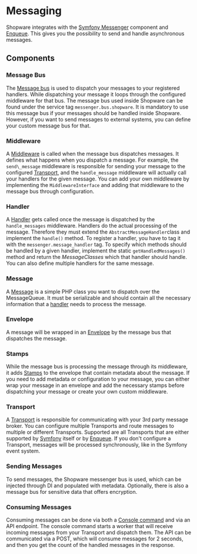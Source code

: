 # Messaging

Shopware integrates with the [Symfony Messenger](https://symfony.com/doc/current/components/messenger.html) component and [Enqueue](https://enqueue.forma-pro.com/). This gives you the possibility to send and handle asynchronous messages.

## Components

### Message Bus

The [Message bus](https://symfony.com/doc/current/components/messenger.html#bus) is used to dispatch your messages to your registered handlers. While dispatching your message it loops through the configured middleware for that bus. The message bus used inside Shopware can be found under the service tag `messenger.bus.shopware`. It is mandatory to use this message bus if your messages should be handled inside Shopware. However, if you want to send messages to external systems, you can define your custom message bus for that.

### Middleware

A [Middleware](https://symfony.com/doc/current/messenger.html#middleware) is called when the message bus dispatches messages. It defines what happens when you dispatch a message. For example, the `send\_message` middleware is responsible for sending your message to the configured [Transport](messaging.md#transport), and the `handle_message` middleware will actually call your handlers for the given message. You can add your own middleware by implementing the `MiddlewareInterface` and adding that middleware to the message bus through configuration.

### Handler

A [Handler](https://symfony.com/doc/current/messenger.html#registering-handlers) gets called once the message is dispatched by the `handle_messages` middleware. Handlers do the actual processing of the message. Therefore they must extend the `AbstractMessageHandler`class and implement the `handle()` method. To register a handler, you have to tag it with the `messenger.message_handler` tag. To specify which methods should be handled by a given handler, implement the static `getHandledMessages()` method and return the *MessageClasses* which that handler should handle. You can also define multiple handlers for the same message.

### Message

A [Message](https://symfony.com/doc/current/messenger.html#message) is a simple PHP class you want to dispatch over the MessageQueue. It must be serializable and should contain all the necessary information that a [handler](messaging.md#handler) needs to process the message.

### Envelope

A message will be wrapped in an [Envelope](https://symfony.com/doc/current/components/messenger.html#adding-metadata-to-messages-envelopes) by the message bus that dispatches the message.

### Stamps

While the message bus is processing the message through its middleware, it adds [Stamps](https://symfony.com/doc/current/components/messenger.html#adding-metadata-to-messages-envelopes) to the envelope that contain metadata about the message. If you need to add metadata or configuration to your message, you can either wrap your message in an envelope and add the necessary stamps before dispatching your message or create your own custom middleware.

### Transport

A [Transport](https://symfony.com/doc/current/messenger.html#transports) is responsible for communicating with your 3rd party message broker. You can configure multiple Transports and route messages to multiple or different Transports. Supported are all Transports that are either supported by [Symfony](https://symfony.com/doc/current/messenger.html#transports) itself or by [Enqueue](https://github.com/php-enqueue/enqueue-dev/tree/master/docs/transport). If you don't configure a Transport, messages will be processed synchronously, like in the Symfony event system.

### Sending Messages

To send messages, the Shopware messenger bus is used, which can be injected through DI and populated with metadata. Optionally, there is also a message bus for sensitive data that offers encryption.

### Consuming Messages

Consuming messages can be done via both a [Console command](../../guides/hosting/infrastructure/message-queue.md#cli-worker) and via an API endpoint. The console command starts a worker that will receive incoming messages from your Transport and dispatch them. The API can be communicated via a POST, which will consume messages for 2 seconds, and then you get the count of the handled messages in the response.
